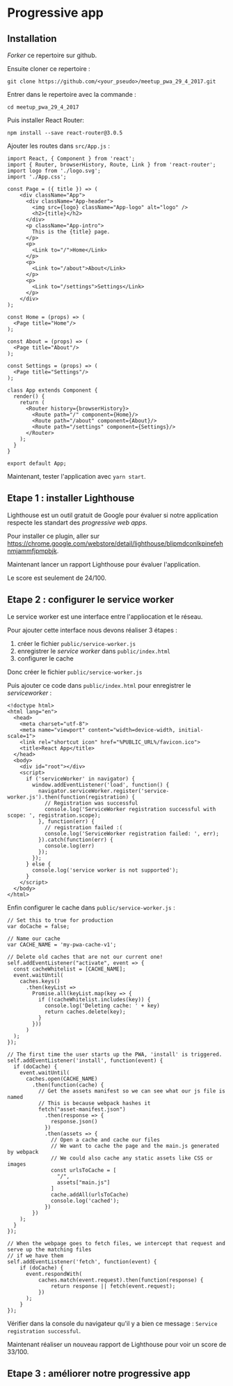Progressive app
===============

Installation
------------

*Forker* ce repertoire sur github.

Ensuite cloner ce repertoire :

`git clone https://github.com/<your_pseudo>/meetup_pwa_29_4_2017.git`

Entrer dans le repertoire avec la commande :

`cd meetup_pwa_29_4_2017`

Puis installer React Router:

`npm install --save react-router@3.0.5`

Ajouter les routes dans `src/App.js` :

```
import React, { Component } from 'react';
import { Router, browserHistory, Route, Link } from 'react-router';
import logo from './logo.svg';
import './App.css';

const Page = ({ title }) => (
    <div className="App">
      <div className="App-header">
        <img src={logo} className="App-logo" alt="logo" />
        <h2>{title}</h2>
      </div>
      <p className="App-intro">
        This is the {title} page.
      </p>
      <p>
        <Link to="/">Home</Link>
      </p>
      <p>
        <Link to="/about">About</Link>
      </p>
      <p>
        <Link to="/settings">Settings</Link>
      </p>
    </div>
);

const Home = (props) => (
  <Page title="Home"/>
);

const About = (props) => (
  <Page title="About"/>
);

const Settings = (props) => (
  <Page title="Settings"/>
);

class App extends Component {
  render() {
    return (
      <Router history={browserHistory}>
        <Route path="/" component={Home}/>
        <Route path="/about" component={About}/>
        <Route path="/settings" component={Settings}/>
      </Router>
    );
  }
}

export default App;
```

Maintenant, tester l'application avec `yarn start`.

Etape 1 : installer Lighthouse
------------------------------

Lighthouse est un outil gratuit de Google pour évaluer si notre application
respecte les standart des *progressive web apps*.

Pour installer ce plugin, aller sur https://chrome.google.com/webstore/detail/lighthouse/blipmdconlkpinefehnmjammfjpmpbjk.

Maintenant lancer un rapport Lighthouse pour évaluer l'application.

Le score est seulement de 24/100.

Etape 2 : configurer le service worker
--------------------------------------

Le service worker est une interface entre l'appliocation et le réseau.

Pour ajouter cette interface nous devons réaliser 3 étapes :

1. créer le fichier `public/service-worker.js`
2. enregistrer le *service worker* dans `public/index.html`
3. configurer le cache

Donc créer le fichier `public/service-worker.js`

Puis ajouter ce code dans `public/index.html` pour enregistrer le
*serviceworker* :

```
<!doctype html>
<html lang="en">
  <head>
    <meta charset="utf-8">
    <meta name="viewport" content="width=device-width, initial-scale=1">
    <link rel="shortcut icon" href="%PUBLIC_URL%/favicon.ico">
    <title>React App</title>
  </head>
  <body>
    <div id="root"></div>
    <script>
      if ('serviceWorker' in navigator) {
        window.addEventListener('load', function() {
          navigator.serviceWorker.register('service-worker.js').then(function(registration) {
            // Registration was successful
            console.log('ServiceWorker registration successful with scope: ', registration.scope);
          }, function(err) {
            // registration failed :(
            console.log('ServiceWorker registration failed: ', err);
          }).catch(function(err) {
            console.log(err)
          });
        });
      } else {
        console.log('service worker is not supported');
      }
    </script>
  </body>
</html>
```

Enfin configurer le cache dans `public/service-worker.js` :

```
// Set this to true for production
var doCache = false;

// Name our cache
var CACHE_NAME = 'my-pwa-cache-v1';

// Delete old caches that are not our current one!
self.addEventListener("activate", event => {
  const cacheWhitelist = [CACHE_NAME];
  event.waitUntil(
    caches.keys()
      .then(keyList =>
        Promise.all(keyList.map(key => {
          if (!cacheWhitelist.includes(key)) {
            console.log('Deleting cache: ' + key)
            return caches.delete(key);
          }
        }))
      )
  );
});

// The first time the user starts up the PWA, 'install' is triggered.
self.addEventListener('install', function(event) {
  if (doCache) {
    event.waitUntil(
      caches.open(CACHE_NAME)
        .then(function(cache) {
          // Get the assets manifest so we can see what our js file is named
          // This is because webpack hashes it
          fetch("asset-manifest.json")
            .then(response => {
              response.json()
            })
            .then(assets => {
              // Open a cache and cache our files
              // We want to cache the page and the main.js generated by webpack
              // We could also cache any static assets like CSS or images
              const urlsToCache = [
                "/",
                assets["main.js"]
              ]
              cache.addAll(urlsToCache)
              console.log('cached');
            })
        })
    );
  }
});

// When the webpage goes to fetch files, we intercept that request and serve up the matching files
// if we have them
self.addEventListener('fetch', function(event) {
    if (doCache) {
      event.respondWith(
          caches.match(event.request).then(function(response) {
              return response || fetch(event.request);
          })
      );
    }
});
```

Vérifier dans la console du navigateur qu'il y a bien ce message :
`Service registration successful`.

Maintenant réaliser un nouveau rapport de Lighthouse pour voir un score de
33/100.

Etape 3 : améliorer notre progressive app
-----------------------------------------
